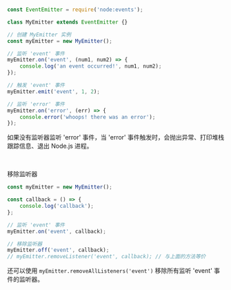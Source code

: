<br>

```js
const EventEmitter = require('node:events');

class MyEmitter extends EventEmitter {}

// 创建 MyEmitter 实例
const myEmitter = new MyEmitter();

// 监听 'event' 事件
myEmitter.on('event', (num1, num2) => {
    console.log('an event occurred!', num1, num2);
});

// 触发 'event' 事件
myEmitter.emit('event', 1, 2);

// 监听 'error' 事件
myEmitter.on('error', (err) => {
    console.error('whoops! there was an error');
});
```

如果没有监听器监听 'error' 事件，当 'error' 事件触发时，会抛出异常、打印堆栈跟踪信息、退出 Node.js 进程。

<br>

移除监听器

```js
const myEmitter = new MyEmitter();

const callback = () => {
    console.log('callback');
};

// 监听 'event' 事件
myEmitter.on('event', callback);

// 移除监听器
myEmitter.off('event', callback);
// myEmitter.removeListener('event', callback); // 与上面的方法等价
```

还可以使用 `myEmitter.removeAllListeners('event')` 移除所有监听 'event' 事件的监听器。

<br>
